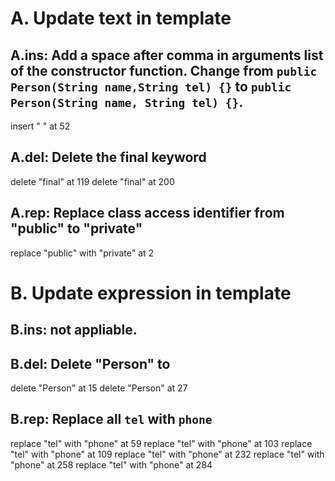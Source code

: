 # A. Update text in template
## A.ins: Add a space after comma in arguments list of the constructor function. Change from `public Person(String name,String tel) {}` to `public Person(String name, String tel) {}`.
insert " " at 52

## A.del: Delete the final keyword
delete "final" at 119
delete "final" at 200

## A.rep: Replace class access identifier from "public" to "private"
replace "public" with "private" at 2

# B. Update expression in template

## B.ins: not appliable.

## B.del: Delete "Person" to
delete "Person" at 15
delete "Person" at 27

## B.rep: Replace all `tel` with `phone`
replace "tel" with "phone" at 59
replace "tel" with "phone" at 103
replace "tel" with "phone" at 109
replace "tel" with "phone" at 232
replace "tel" with "phone" at 258
replace "tel" with "phone" at 284



